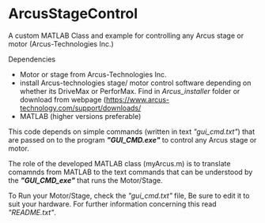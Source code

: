 # ArcusStageControl
A custom MATLAB Class and example for controlling any Arcus stage or motor (Arcus-Technologies Inc.)

Dependencies
- Motor or stage from Arcus-Technologies Inc.
- install Arcus-technologies stage/ motor control software depending on whether its DriveMax or PerforMax. Find in _Arcus_installer_ folder or download from webpage (https://www.arcus-technology.com/support/downloads/
- MATLAB (higher versions preferable)


This code depends on simple commands (written in text _"gui_cmd.txt"_) that are passed on to the program **_"GUI_CMD.exe"_** to control any Arcus stage or motor.

The role of the developed MATLAB class (myArcus.m) is to translate comamnds from MATLAB to the text commands that can be understood by the **_"GUI_CMD_exe"_** that runs the Motor/Stage.

To Run your Motor/Stage, check the _"gui_cmd.txt"_ file, Be sure to edit it to suit your hardware. For further information concerning this read _"README.txt"_.

